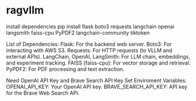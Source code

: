 # ragvllm
install dependencies
pip install flask boto3 requests langchain openai langsmith faiss-cpu PyPDF2 langchain-community tiktoken

List of Dependencies:
Flask: For the backend web server.
Boto3: For interacting with AWS S3.
Requests: For HTTP requests (to VLLM and external APIs).
LangChain, OpenAI, LangSmith: For LLM chain, embeddings, and experiment tracking.
FAISS (faiss-cpu): For vector storage and retrieval.
PyPDF2: For PDF processing and text extraction.

Need OpenAI API Key and Brave Search API Key
Set Enviroment Variables:
OPENAI_API_KEY: Your OpenAI API key.
BRAVE_SEARCH_API_KEY: API key for the Brave Web Search API.
